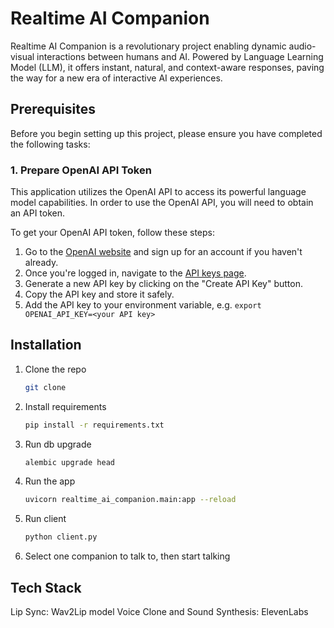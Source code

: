 # Realtime AI Companion
Realtime AI Companion is a revolutionary project enabling dynamic audio-visual interactions between humans and AI. Powered by Language Learning Model (LLM), it offers instant, natural, and context-aware responses, paving the way for a new era of interactive AI experiences.

## Prerequisites

Before you begin setting up this project, please ensure you have completed the following tasks:

### 1. Prepare OpenAI API Token

This application utilizes the OpenAI API to access its powerful language model capabilities. In order to use the OpenAI API, you will need to obtain an API token.

To get your OpenAI API token, follow these steps:

1. Go to the [OpenAI website](https://beta.openai.com/signup/) and sign up for an account if you haven't already.
2. Once you're logged in, navigate to the [API keys page](https://beta.openai.com/account/api-keys).
3. Generate a new API key by clicking on the "Create API Key" button.
4. Copy the API key and store it safely.
5. Add the API key to your environment variable, e.g. `export OPENAI_API_KEY=<your API key>`

## Installation
1. Clone the repo
   ```sh
   git clone
    ```
2. Install requirements
    ```sh
    pip install -r requirements.txt
    ```
3. Run db upgrade
    ```sh
    alembic upgrade head
    ```
4. Run the app
    ```sh
    uvicorn realtime_ai_companion.main:app --reload
    ```
5. Run client
    ```sh
    python client.py
    ```
6. Select one companion to talk to, then start talking


## Tech Stack
Lip Sync: Wav2Lip model
Voice Clone and Sound Synthesis: ElevenLabs